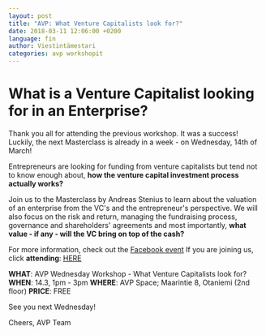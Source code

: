 ```yaml
---
layout: post
title: "AVP: What Venture Capitalists look for?"
date: 2018-03-11 12:06:00 +0200
language: fin
author: Viestintämestari
categories: avp workshopit
---
```

# What is a Venture Capitalist looking for in an Enterprise?
 
Thank you all for attending the previous workshop. It was a success!
Luckily, the next Masterclass is already in a week - on Wednesday, 14th of March!
 
Entrepreneurs are looking for funding from venture capitalists but tend not to know enough about, **how the venture capital investment process actually works?**
 
Join us to the Masterclass by Andreas Stenius to learn about the valuation of an enterprise from the VC's and the entrepreneur's perspective. We will also focus on the risk and return, managing the fundraising process, governance and shareholders' agreements and most importantly,
**what value - if any - will the VC bring on top of the cash?**
 
For more information, check out the [Facebook event](https://www.facebook.com/events/374966702980901/)
If you are joining us, click **attending**: [HERE](https://www.facebook.com/events/374966702980901/)
 
**WHAT**: AVP Wednesday Workshop - What Venture Capitalists look for?
**WHEN**: 14.3, 1pm - 3pm
**WHERE**: AVP Space; Maarintie 8, Otaniemi (2nd floor)
**PRICE**: FREE


See you next Wednesday!

Cheers,
AVP Team